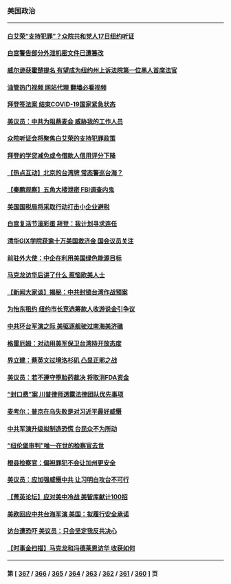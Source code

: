 ### 美国政治
---
#### [白艾荣“支持犯罪”？众院共和党人17日纽约听证](../../pages/ncid1078159/n13970167.md?04111645) 
#### [白宫警告部分外泄机密文件已遭篡改](../../pages/ncid1078159/n13970184.md?04111645) 
#### [威尔逊获霍楚提名 有望成为纽约州上诉法院第一位黑人首席法官](../../pages/ncid1078159/n13970205.md?04111645) 
#### [油管热门视频 网站代理 翻墙必看视频](http://138.2.39.72:81/youtube.html?epic-marker?04111645)
#### [拜登签法案 结束COVID-19国家紧急状态](../../pages/ncid1078159/n13970104.md?04111645) 
#### [美议员：中共为阻蔡麦会 威胁我的工作人员](../../pages/ncid1078159/n13970087.md?04111645) 
#### [众院听证会将聚焦白艾荣的支持犯罪政策](../../pages/ncid1078159/n13969980.md?04111645) 
#### [拜登的学贷减免或令借款人信用评分下降](../../pages/ncid1078159/n13970007.md?04111645) 
#### [【热点互动】北京的台湾牌 常态警巡台海？](../../pages/ncid1078159/n13970025.md?04111645) 
#### [【秦鹏观察】五角大楼泄密 FBI调查内鬼](../../pages/ncid1078159/n13969979.md?04111645) 
#### [美国国税局将采取行动打击小企业避税](../../pages/ncid1078159/n13969974.md?04111645) 
#### [白宫复活节滚彩蛋 拜登：我计划寻求连任](../../pages/ncid1078159/n13969888.md?04111645) 
#### [清华GIX学院获逾十万美国救济金 国会议员关注](../../pages/ncid1078159/n13969960.md?04111645) 
#### [前驻外大使：中企在利用美国绿色能源目标](../../pages/ncid1078159/n13969863.md?04111645) 
#### [马克龙访华后讲了什么 惹恼欧美人士](../../pages/ncid1078159/n13969877.md?04111645) 
#### [【新闻大家谈】揭秘：中共封锁台湾作战预案](../../pages/ncid1078159/n13969788.md?04111645) 
#### [为怡东租约 纽约市长竞选筹款人收游说金引争议](../../pages/ncid1078159/n13969365.md?04111645) 
#### [中共环台军演之际 美驱逐舰驶过南海美济礁](../../pages/ncid1078159/n13969324.md?04111645) 
#### [格雷厄姆：对动用美军保卫台湾持开放态度](../../pages/ncid1078159/n13969157.md?04111645) 
#### [界立建：蔡英文过境洛杉矶 凸显正邪之战](../../pages/ncid1078159/n13969323.md?04111645) 
#### [美议员：若不遵守堕胎药裁决 将取消FDA资金](../../pages/ncid1078159/n13969096.md?04111645) 
#### [“封口费”案 川普律师透露法律团队优先事项](../../pages/ncid1078159/n13969111.md?04111645) 
#### [麦考尔：普京在乌失败是对习近平最好威慑](../../pages/ncid1078159/n13967652.md?04111645) 
#### [中共军演升级拟制造恐慌 台民众不为所动](../../pages/ncid1078159/n13969065.md?04111645) 
#### [“纽伦堡审判”唯一在世的检察官去世](../../pages/ncid1078159/n13968707.md?04111645) 
#### [橙县检察官：偏袒罪犯不会让加州更安全](../../pages/ncid1078159/n13968572.md?04111645) 
#### [美议员：应加强威慑中共 让习明白攻台不可行](../../pages/ncid1078159/n13968445.md?04111645) 
#### [【菁英论坛】应对美中冷战 美智库献计100招](../../pages/ncid1078159/n13968436.md?04111645) 
#### [美欧回应中共台海军演 美国：拟履行安全承诺](../../pages/ncid1078159/n13968404.md?04111645) 
#### [访台遭恐吓 美议员：只会坚定我反共决心](../../pages/ncid1078159/n13968418.md?04111645) 
#### [【时事金扫描】马克龙和冯德莱恩访华 收获如何](../../pages/ncid1078159/n13968233.md?04111645) 

---
#### 第 [ [367](./367.md?04111645) / [366](./366.md?04111645) / [365](./365.md?04111645) / [364](./364.md?04111645) / [363](./363.md?04111645) / [362](./362.md?04111645) / [361](./361.md?04111645) / [360](./360.md?04111645) ] 页
